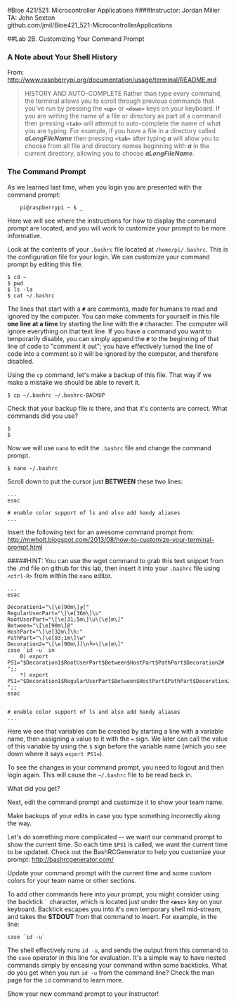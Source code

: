 #Bioe 421/521: Microcontroller Applications
####Instructor: Jordan Miller<br>TA: John Sexton<br>github.com/jmil/Bioe421_521-MicrocontrollerApplications


##Lab 2B. Customizing Your Command Prompt

### A Note about Your Shell History

From: http://www.raspberrypi.org/documentation/usage/terminal/README.md
		
> HISTORY AND AUTO-COMPLETE
> Rather than type every command, the terminal allows you to scroll through previous commands that you've run by pressing the **`<up>`** or **`<down>`** keys on your keyboard. If you are writing the name of a file or directory as part of a command then pressing **`<tab>`** will attempt to auto-complete the name of what you are typing. For example, if you have a file in a directory called **_aLongFileName_** then pressing **`<tab>`** after typing **_a_** will allow you to choose from all file and directory names beginning with **_a_** in the current directory, allowing you to choose **_aLongFileName_**.		
		

### The Command Prompt

As we learned last time, when you login you are presented with the command prompt:

		pi@raspberrypi ~ $ _

Here we will see where the instructions for how to display the command prompt are located, and you will work to customize your prompt to be more informative.


Look at the contents of your `.bashrc` file located at `/home/pi/.bashrc`. This is the configuration file for your login. We can customize your command prompt by editing this file.

	$ cd ~
	$ pwd
	$ ls -la
	$ cat ~/.bashrc
	
The lines that start with a **`#`** are comments, made for humans to read and ignored by the computer. You can make comments for yourself in this file **one line at a time** by starting the line with the **`#`** character. The computer will ignore everything on that text line. If you have a command you want to temporarily disable, you can simply append the **`#`** to the beginning of that line of code to "comment it out"; you have effectively turned the line of code into a comment so it will be ignored by the computer, and therefore disabled.

Using the `cp` command, let's make a backup of this file. That way if we make a mistake we should be able to revert it.

	$ cp ~/.bashrc ~/.bashrc-BACKUP

Check that your backup file is there, and that it's contents are correct. What commands did you use?

	$
	$

Now we will use `nano` to edit the `.bashrc` file and change the command prompt.

	$ nano ~/.bashrc

Scroll down to put the cursor just **BETWEEN** these two lines:
	
	...
	esac

	# enable color support of ls and also add handy aliases
	...
	

Insert the following text for an awesome command prompt from:
http://mwholt.blogspot.com/2013/08/how-to-customize-your-terminal-prompt.html

#####HINT: You can use the wget command to grab this text snippet from the .md file on github for this lab, then insert it into your `.bashrc` file using `<ctrl-R>` from within the `nano` editor.

	...
	esac

	Decoration1="\[\e[90m\]╔["
	RegularUserPart="\[\e[36m\]\u"
	RootUserPart="\[\e[31;5m\]\u\[\e[m\]"
	Between="\[\e[90m\]@"
	HostPart="\[\e[32m\]\h:"
	PathPart="\[\e[93;1m\]\w"
	Decoration2="\[\e[90m\]]\n╚>\[\e[m\]"
	case `id -u` in
	    0) export PS1="$Decoration1$RootUserPart$Between$HostPart$PathPart$Decoration2# ";;
	    *) export PS1="$Decoration1$RegularUserPart$Between$HostPart$PathPart$Decoration2$ ";;
	esac


	# enable color support of ls and also add handy aliases
	...


 Here we see that variables can be created by starting a line with a variable name, then assigning a value to it with the `=` sign. We later can call the value of this variable by using the `$` sign before the variable name (which you see down where it says `export PS1=`).
 
 To see the changes in your command prompt, you need to logout and then login again. This will cause the `~/.bashrc` file to be read back in.
 
 What did you get?
 
 Next, edit the command prompt and customize it to show your team name.
  
 Make backups of your edits in case you type something incorrectly along the way.
 
 Let's do something more complicated -- we want our command prompt to show the current time. So each time `$PS1` is called, we want the current time to be updated. Check out the BashRCGenerator to help you customize your prompt:
http://bashrcgenerator.com/

Update your command prompt with the current time and some custom colors for your team name or other sections.
 
To add other commands here into your prompt, you might consider using the backtick ``` ` ``` character, which is located just under the **`<esc>`** key on your keyboard. Backtick escapes you into it's own temporary shell mid-stream, and takes the **STDOUT** from that command to insert. For example, in the line:
 
	case `id -u`

The shell effectively runs `id -u`, and sends the output from this command to the `case` operator in this line for evaluation. It's a simple way to have nested commands simply by encasing your command within some backticks. What do you get when you run `id -u` from the command line? Check the man page for the `id` command to learn more.
	 	

Show your new command prompt to your Instructor!
 
 